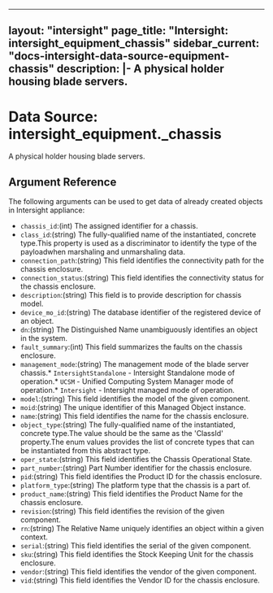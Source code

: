 
---
layout: "intersight"
page_title: "Intersight: intersight_equipment_chassis"
sidebar_current: "docs-intersight-data-source-equipment-chassis"
description: |-
A physical holder housing blade servers.
---

# Data Source: intersight_equipment._chassis
A physical holder housing blade servers.
## Argument Reference
The following arguments can be used to get data of already created objects in Intersight appliance:
* `chassis_id`:(int) The assigned identifier for a chassis. 
* `class_id`:(string) The fully-qualified name of the instantiated, concrete type.This property is used as a discriminator to identify the type of the payloadwhen marshaling and unmarshaling data. 
* `connection_path`:(string) This field identifies the connectivity path for the chassis enclosure. 
* `connection_status`:(string) This field identifies the connectivity status for the chassis enclosure. 
* `description`:(string) This field is to provide description for chassis model. 
* `device_mo_id`:(string) The database identifier of the registered device of an object. 
* `dn`:(string) The Distinguished Name unambiguously identifies an object in the system. 
* `fault_summary`:(int) This field summarizes the faults on the chassis enclosure. 
* `management_mode`:(string) The management mode of the blade server chassis.* `IntersightStandalone` - Intersight Standalone mode of operation.* `UCSM` - Unified Computing System Manager mode of operation.* `Intersight` - Intersight managed mode of operation. 
* `model`:(string) This field identifies the model of the given component. 
* `moid`:(string) The unique identifier of this Managed Object instance. 
* `name`:(string) This field identifies the name for the chassis enclosure. 
* `object_type`:(string) The fully-qualified name of the instantiated, concrete type.The value should be the same as the 'ClassId' property.The enum values provides the list of concrete types that can be instantiated from this abstract type. 
* `oper_state`:(string) This field identifies the Chassis Operational State. 
* `part_number`:(string) Part Number identifier for the chassis enclosure. 
* `pid`:(string) This field identifies the Product ID for the chassis enclosure. 
* `platform_type`:(string) The platform type that the chassis is a part of. 
* `product_name`:(string) This field identifies the Product Name for the chassis enclosure. 
* `revision`:(string) This field identifies the revision of the given component. 
* `rn`:(string) The Relative Name uniquely identifies an object within a given context. 
* `serial`:(string) This field identifies the serial of the given component. 
* `sku`:(string) This field identifies the Stock Keeping Unit for the chassis enclosure. 
* `vendor`:(string) This field identifies the vendor of the given component. 
* `vid`:(string) This field identifies the Vendor ID for the chassis enclosure. 
